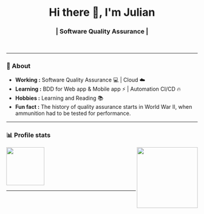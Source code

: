 
<h1 align="center">  Hi there 👋, I'm Julian </h1>

<h3 align="center"> | Software Quality Assurance | </h3><br>

---------------------------------------------------------------------------------------------------------------------------------

### 🤔 About
-  **Working :**  Software Quality Assurance :computer: | Cloud :cloud: 
-  **Learning :**  BDD for Web app & Mobile app :zap: | Automation CI/CD :fire:
-  **Hobbies :** Learning and Reading 📚
-  **Fun fact :**  The history of quality assurance starts in World War II, when ammunition had to be tested for performance.

---------------------------------------------------------------------------------------------------------------------------------

### 📊 Profile stats

<img align="right" height="160em" src="https://github-readme-stats.vercel.app/api/top-langs/?username=july-nym&show_icons=true&title_color=fff&icon_color=79ff97&text_color=9f9f9f&bg_color=151515&layout=compact&langs_count=7" />
<img height="100em" src="https://github-readme-stats.vercel.app/api?username=july-nym&show_icons=true&title_color=fff&icon_color=79ff97&text_color=9f9f9f&bg_color=151515" />

---------------------------------------------------------------------------------------------------------------------------------

<!-- ### 📊 Waka stats

[![july_nym's wakatime stats](https://github-readme-stats.vercel.app/api/wakatime?username=july_nym )](https://github.com/july-nym/github-readme-stats) -->




